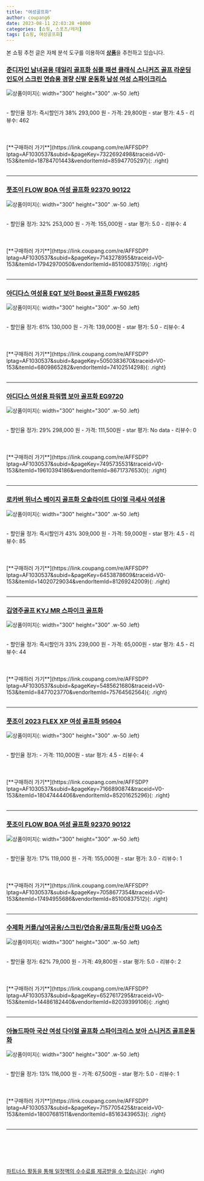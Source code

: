 ```yaml
---
title: "여성골프화"
author: coupang6
date: 2023-08-11 22:03:28 +0800
categories: [쇼핑, 스포츠/레저]
tags: [쇼핑, 여성골프화]
---
```


본 쇼핑 추천 글은 자체 분석 도구를 이용하여 [**상품**](https://link.coupang.com/a/bao1ui)을 추천하고 있습니다.

### [준디자인 남녀공용 데일리 골프화 심플 패션 클래식 스니커즈 골프 라운딩 인도어 스크린 연습용 경량 신발 운동화 남성 여성 스파이크리스](https://link.coupang.com/re/AFFSDP?lptag=AF1030537&subid=&pageKey=7322692498&traceid=V0-153&itemId=18784701443&vendorItemId=85947705297)

![상품이미지](https://thumbnail9.coupangcdn.com/thumbnails/remote/230x230ex/image/vendor_inventory/c407/7d0d7cb1e53f8694d5098587a1ed6cf32aa7fab07641d76f9d533e36391e.jpg){: width="300" height="300" .w-50 .left}


<br>
- 할인율 정가: 즉시할인가 38%  293,000   원
- 가격: 29,800원
- star 평가: 4.5
- 리뷰수: 462
<br>
<br>
<br>
<br>
[**구매하러 가기**](https://link.coupang.com/re/AFFSDP?lptag=AF1030537&subid=&pageKey=7322692498&traceid=V0-153&itemId=18784701443&vendorItemId=85947705297){: .right}
<br>
<br>

---

### [풋조이 FLOW BOA 여성 골프화 92370 90122](https://link.coupang.com/re/AFFSDP?lptag=AF1030537&subid=&pageKey=7143278955&traceid=V0-153&itemId=17942970050&vendorItemId=85100837519)

![상품이미지](https://thumbnail6.coupangcdn.com/thumbnails/remote/230x230ex/image/vendor_inventory/f2d0/8656ca558c77259060d04835ddf89dce6ba17b5422ab2d4e1796745e789b.jpg){: width="300" height="300" .w-50 .left}


<br>
- 할인율 정가: 32%  253,000   원
- 가격: 155,000원
- star 평가: 5.0
- 리뷰수: 4
<br>
<br>
<br>
<br>
[**구매하러 가기**](https://link.coupang.com/re/AFFSDP?lptag=AF1030537&subid=&pageKey=7143278955&traceid=V0-153&itemId=17942970050&vendorItemId=85100837519){: .right}
<br>
<br>

---

### [아디다스 여성용 EQT 보아 Boost 골프화 FW6285](https://link.coupang.com/re/AFFSDP?lptag=AF1030537&subid=&pageKey=5050383670&traceid=V0-153&itemId=6809865282&vendorItemId=74102514298)

![상품이미지](https://thumbnail10.coupangcdn.com/thumbnails/remote/230x230ex/image/retail/images/2021/02/22/17/7/4419874f-2504-4bd4-8819-779fbe2c9b8e.jpg){: width="300" height="300" .w-50 .left}


<br>
- 할인율 정가: 61%  130,000   원
- 가격: 139,000원
- star 평가: 5.0
- 리뷰수: 4
<br>
<br>
<br>
<br>
[**구매하러 가기**](https://link.coupang.com/re/AFFSDP?lptag=AF1030537&subid=&pageKey=5050383670&traceid=V0-153&itemId=6809865282&vendorItemId=74102514298){: .right}
<br>
<br>

---

### [아디다스 여성용 파워랩 보아 골프화 EG9720](https://link.coupang.com/re/AFFSDP?lptag=AF1030537&subid=&pageKey=7495735531&traceid=V0-153&itemId=19610394186&vendorItemId=86717376530)

![상품이미지](https://thumbnail9.coupangcdn.com/thumbnails/remote/230x230ex/image/retail/images/2023/07/28/16/8/6137d7e3-99cf-4ec2-8abd-efe086fdb585.jpg){: width="300" height="300" .w-50 .left}


<br>
- 할인율 정가: 29%  298,000   원
- 가격: 111,500원
- star 평가: No data
- 리뷰수: 0
<br>
<br>
<br>
<br>
[**구매하러 가기**](https://link.coupang.com/re/AFFSDP?lptag=AF1030537&subid=&pageKey=7495735531&traceid=V0-153&itemId=19610394186&vendorItemId=86717376530){: .right}
<br>
<br>

---

### [로카버 위너스 베이지 골프화 오솔라이트 다이얼 극세사 여성용](https://link.coupang.com/re/AFFSDP?lptag=AF1030537&subid=&pageKey=6453878609&traceid=V0-153&itemId=14020729034&vendorItemId=81269242009)

![상품이미지](https://thumbnail10.coupangcdn.com/thumbnails/remote/230x230ex/image/vendor_inventory/abe2/d2a065ae6ef7d1176c10d9634e9ae30cf09aa01591052dc5fdbebc06d96d.jpg){: width="300" height="300" .w-50 .left}


<br>
- 할인율 정가: 즉시할인가 43%  309,000   원
- 가격: 59,000원
- star 평가: 4.5
- 리뷰수: 85
<br>
<br>
<br>
<br>
[**구매하러 가기**](https://link.coupang.com/re/AFFSDP?lptag=AF1030537&subid=&pageKey=6453878609&traceid=V0-153&itemId=14020729034&vendorItemId=81269242009){: .right}
<br>
<br>

---

### [김영주골프 KYJ MR 스파이크 골프화](https://link.coupang.com/re/AFFSDP?lptag=AF1030537&subid=&pageKey=5485621680&traceid=V0-153&itemId=8477023770&vendorItemId=75764562564)

![상품이미지](https://thumbnail7.coupangcdn.com/thumbnails/remote/230x230ex/image/vendor_inventory/3ea4/f3104895df32f317a5d04c9afb6820011a9f7cfdfbbe0319c3efa6782404.jpg){: width="300" height="300" .w-50 .left}


<br>
- 할인율 정가: 즉시할인가 33%  239,000   원
- 가격: 65,000원
- star 평가: 4.5
- 리뷰수: 44
<br>
<br>
<br>
<br>
[**구매하러 가기**](https://link.coupang.com/re/AFFSDP?lptag=AF1030537&subid=&pageKey=5485621680&traceid=V0-153&itemId=8477023770&vendorItemId=75764562564){: .right}
<br>
<br>

---

### [풋조이 2023 FLEX XP 여성 골프화 95604](https://link.coupang.com/re/AFFSDP?lptag=AF1030537&subid=&pageKey=7166890874&traceid=V0-153&itemId=18047444406&vendorItemId=85201625296)

![상품이미지](https://thumbnail10.coupangcdn.com/thumbnails/remote/230x230ex/image/vendor_inventory/777a/ecfc7223255ebff1a3b0c40fc6f9f3140740d6eac6ee81cffdf6e95aea90.jpg){: width="300" height="300" .w-50 .left}


<br>
- 할인율 정가: 
- 가격: 110,000원
- star 평가: 4.5
- 리뷰수: 4
<br>
<br>
<br>
<br>
[**구매하러 가기**](https://link.coupang.com/re/AFFSDP?lptag=AF1030537&subid=&pageKey=7166890874&traceid=V0-153&itemId=18047444406&vendorItemId=85201625296){: .right}
<br>
<br>

---

### [풋조이 FLOW BOA 여성 골프화 92370 90122](https://link.coupang.com/re/AFFSDP?lptag=AF1030537&subid=&pageKey=7058677354&traceid=V0-153&itemId=17494955686&vendorItemId=85100837512)

![상품이미지](https://thumbnail6.coupangcdn.com/thumbnails/remote/230x230ex/image/vendor_inventory/f2d0/8656ca558c77259060d04835ddf89dce6ba17b5422ab2d4e1796745e789b.jpg){: width="300" height="300" .w-50 .left}


<br>
- 할인율 정가: 17%  119,000   원
- 가격: 155,000원
- star 평가: 3.0
- 리뷰수: 1
<br>
<br>
<br>
<br>
[**구매하러 가기**](https://link.coupang.com/re/AFFSDP?lptag=AF1030537&subid=&pageKey=7058677354&traceid=V0-153&itemId=17494955686&vendorItemId=85100837512){: .right}
<br>
<br>

---

### [수제화 커플/남여공용/스크린/연습용/골프화/등산화 UG슈즈](https://link.coupang.com/re/AFFSDP?lptag=AF1030537&subid=&pageKey=6527617295&traceid=V0-153&itemId=14486182440&vendorItemId=82039399106)

![상품이미지](https://thumbnail9.coupangcdn.com/thumbnails/remote/230x230ex/image/vendor_inventory/7d35/18240b67e27d25ccd5ff2ecddc46dbc4f51bb6eaa79a1e0714195dab6de4.jpg){: width="300" height="300" .w-50 .left}


<br>
- 할인율 정가: 62%  79,000   원
- 가격: 49,800원
- star 평가: 5.0
- 리뷰수: 2
<br>
<br>
<br>
<br>
[**구매하러 가기**](https://link.coupang.com/re/AFFSDP?lptag=AF1030537&subid=&pageKey=6527617295&traceid=V0-153&itemId=14486182440&vendorItemId=82039399106){: .right}
<br>
<br>

---

### [아놀드파마 국산 여성 다이얼 골프화 스파이크리스 보아 스니커즈 골프운동화](https://link.coupang.com/re/AFFSDP?lptag=AF1030537&subid=&pageKey=7157705425&traceid=V0-153&itemId=18007681511&vendorItemId=85163439653)

![상품이미지](https://thumbnail7.coupangcdn.com/thumbnails/remote/230x230ex/image/vendor_inventory/71dc/e5c3747f5eb8c67d7ebc51b3af39427f64d5344829b7695e9509e043f4b5.jpg){: width="300" height="300" .w-50 .left}


<br>
- 할인율 정가: 13%  116,000   원
- 가격: 67,500원
- star 평가: 5.0
- 리뷰수: 1
<br>
<br>
<br>
<br>
[**구매하러 가기**](https://link.coupang.com/re/AFFSDP?lptag=AF1030537&subid=&pageKey=7157705425&traceid=V0-153&itemId=18007681511&vendorItemId=85163439653){: .right}
<br>
<br>

---
<br><br><br><br><br> [파트너스 활동을 통해 일정액의 수수료를 제공받을 수 있습니다](https://link.coupang.com/a/bao1ui){: .right}